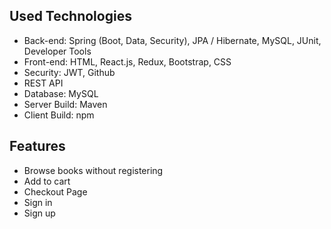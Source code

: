 ## Used Technologies

* Back-end: Spring (Boot, Data, Security), JPA / Hibernate, MySQL, JUnit, Developer Tools
* Front-end: HTML, React.js, Redux, Bootstrap, CSS
* Security: JWT, Github
* REST API
* Database: MySQL
* Server Build: Maven
* Client Build: npm

## Features

* Browse books without registering
* Add to cart
* Checkout Page
* Sign in
* Sign up
